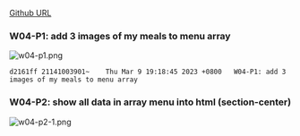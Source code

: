 [Github URL](https://github.com/211410039/1112-1N-js-demo-id/tree/main/demo/md/w02_39)

### W04-P1: add 3 images of my meals to menu array

![w04-p1.png](https://qmfqlvkbasosvmqhicrw.supabase.co/storage/v1/object/public/demo-39/md_img/w04-p1.png?t=2023-03-09T11%3A17%3A56.474Z)

```
d2161ff 21141003901~    Thu Mar 9 19:18:45 2023 +0800   W04-P1: add 3 images of my meals to menu array
```

### W04-P2: show all data in array menu into html (section-center)

![w04-p2-1.png]()

```

```
